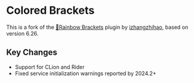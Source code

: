 # Colored Brackets

This is a fork of the [🌈Rainbow Brackets](https://github.com/izhangzhihao/intellij-rainbow-brackets) plugin by [izhangzhihao](https://github.com/izhangzhihao), based on version 6.26.

## Key Changes

- Support for CLion and Rider
- Fixed service initialization warnings reported by 2024.2+
